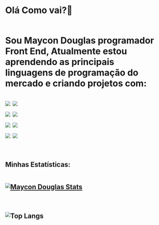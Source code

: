 <h1>
Olá Como vai?👋 
<br>
<br>

 Sou Maycon Douglas programador Front End, Atualmente estou aprendendo as principais linguagens de programação do mercado e criando projetos com:<br>

<img src="https://img.shields.io/badge/HTML5-E34F26?style=for-the-badge&logo=html5&logoColor=white"/>
<img src="https://img.shields.io/badge/CSS3-1572B6?style=for-the-badge&logo=css3&logoColor=white"/><br> 
<img src="https://img.shields.io/badge/Python-14354C?style=for-the-badge&logo=python&logoColor=white"/>
<img src="https://img.shields.io/badge/JavaScript-F7DF1E?style=for-the-badge&logo=javascript&logoColor=black"/><br>
<img src="https://img.shields.io/badge/TypeScript-007ACC?style=for-the-badge&logo=typescript&logoColor=white"/>
<img src="https://img.shields.io/badge/React-20232A?style=for-the-badge&logo=react&logoColor=61DAFB"/><br>
<img src="https://img.shields.io/badge/React_Native-20232A?style=for-the-badge&logo=react&logoColor=61DAFB"/>
<img src="https://img.shields.io/badge/Node.js-43853D?style=for-the-badge&logo=node.js&logoColor=white"/><br><br>

</h1>


<h2>
 Minhas Estatísticas:<br>
  <br>

[![Maycon Douglas Stats](https://github-readme-stats.vercel.app/api?username=Maycon97)](https://github.com/anuraghazra/github-readme-stats)

<br>



![Top Langs](https://github-readme-stats.vercel.app/api/top-langs/?username=Maycon97&layout=compact)

</h2>
